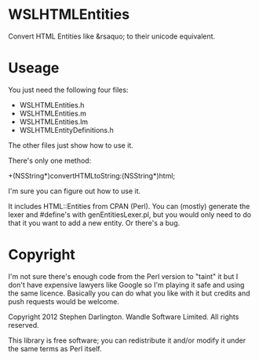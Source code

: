 WSLHTMLEntities
===============

Convert HTML Entities like &amp;rsaquo; to their unicode equivalent.

Useage
======

You just need the following four files:

* WSLHTMLEntities.h
* WSLHTMLEntities.m
* WSLHTMLEntities.lm
* WSLHTMLEntityDefinitions.h

The other files just show how to use it.

There's only one method:

+(NSString*)convertHTMLtoString:(NSString*)html;

I'm sure you can figure out how to use it.

It includes HTML::Entities from CPAN (Perl). You can (mostly) generate the lexer and #define's with genEntitiesLexer.pl, but you would only need to do that it you want to add a new entity. Or there's a bug.

Copyright
=========

I'm not sure there's enough code from the Perl version to "taint" it but I don't have expensive lawyers like Google so I'm playing it safe and using the same licence. Basically you can do what you like with it but credits and push requests would be welcome.

Copyright 2012 Stephen Darlington. Wandle Software Limited. All rights reserved.

This library is free software; you can redistribute it and/or modify it under the same terms as Perl itself.
